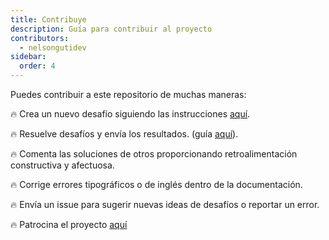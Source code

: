```yaml
---
title: Contribuye
description: Guía para contribuir al proyecto
contributors:
  - nelsongutidev
sidebar:
  order: 4
---
```


Puedes contribuir a este repositorio de muchas maneras:

🔥 Crea un nuevo desafío siguiendo las instrucciones [aquí](/guides/create-challenge).

🔥 Resuelve desafíos y envía los resultados. (guía [aquí](/guides/resolve-challenge)).

🔥 Comenta las soluciones de otros proporcionando retroalimentación constructiva y afectuosa.

🔥 Corrige errores tipográficos o de inglés dentro de la documentación.

🔥 Envía un issue para sugerir nuevas ideas de desafíos o reportar un error.

🔥 Patrocina el proyecto [aquí](https://github.com/sponsors/tomalaforge)

